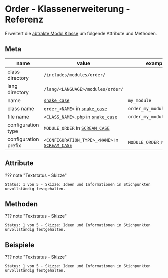 # Order - Klassenerweiterung - Referenz

Erweitert die [abtrakte Modul Klasse](../module-class-abstract.md) um folgende Attribute und Methoden.

## Meta

| name                 | value                                               | example                  |
|----------------------|-----------------------------------------------------|--------------------------|
| class directory      | `/includes/modules/order/`                          |                          |
| lang directory       | `/lang/<LANGUAGE>/modules/order/`                   |                          |
| name                 | [`snake_case`](#)                                   | `my_module`              |
| class name           | `order_<NAME>` in [`snake_case`](#)                 | `order_my_module`        |
| file name            | `<CLASS_NAME>.php` in [`snake_case`](#)             | `order_my_module.php`    |
| configuration type   | `MODULE_ORDER` in [`SCREAM_CASE`](#)                |                          |
| configuration prefix | `<CONFIGURATION_TYPE>_<NAME>` in [`SCREAM_CASE`](#) | `MODULE_ORDER_MY_MODULE` |

## Attribute

??? note "Textstatus - Skizze"

    Status: 1 von 5 - Skizze: Ideen und Informationen in Stichpunkten unvollständig festgehalten.

## Methoden

??? note "Textstatus - Skizze"

    Status: 1 von 5 - Skizze: Ideen und Informationen in Stichpunkten unvollständig festgehalten.

## Beispiele

??? note "Textstatus - Skizze"

    Status: 1 von 5 - Skizze: Ideen und Informationen in Stichpunkten unvollständig festgehalten.
